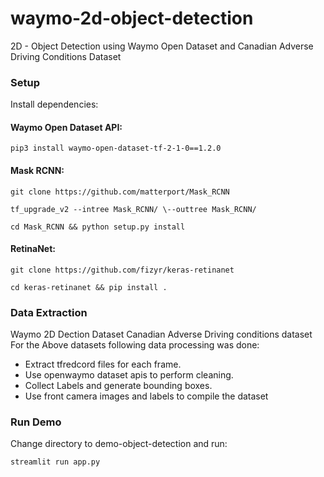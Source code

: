 # waymo-2d-object-detection
2D - Object Detection using Waymo Open Dataset and Canadian Adverse Driving Conditions Dataset

### Setup

Install dependencies:

#### Waymo Open Dataset API:

`pip3 install waymo-open-dataset-tf-2-1-0==1.2.0`

#### Mask RCNN:

`git clone https://github.com/matterport/Mask_RCNN`

`tf_upgrade_v2 --intree Mask_RCNN/ \--outtree Mask_RCNN/`

`cd Mask_RCNN && python setup.py install`

#### RetinaNet:

`git clone https://github.com/fizyr/keras-retinanet`

`cd keras-retinanet && pip install .`

### Data Extraction
Waymo 2D Dection Dataset
Canadian Adverse Driving conditions dataset
For the Above datasets following data processing was done:
  - Extract tfredcord files for each frame.
  - Use openwaymo dataset apis to perform cleaning.
  - Collect Labels and generate bounding boxes.
  - Use front camera images and labels to compile the dataset
  
### Run Demo

Change directory to demo-object-detection and run:

`streamlit run app.py `
